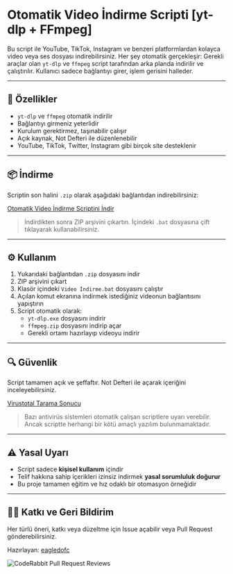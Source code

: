 # Otomatik Video İndirme Scripti [yt-dlp + FFmpeg]

Bu script ile YouTube, TikTok, Instagram ve benzeri platformlardan kolayca video veya ses dosyası indirebilirsiniz. Her şey otomatik gerçekleşir: Gerekli araçlar olan `yt-dlp` ve `ffmpeg` script tarafından arka planda indirilir ve çalıştırılır. Kullanıcı sadece bağlantıyı girer, işlem gerisini halleder.

---

## 🚀 Özellikler

- `yt-dlp` ve `ffmpeg` otomatik indirilir
- Bağlantıyı girmeniz yeterlidir
- Kurulum gerektirmez, taşınabilir çalışır
- Açık kaynak, Not Defteri ile düzenlenebilir
- YouTube, TikTok, Twitter, Instagram gibi birçok site desteklenir

---

## 📦 İndirme

Scriptin son halini `.zip` olarak aşağıdaki bağlantıdan indirebilirsiniz:

[Otomatik Video İndirme Scriptini İndir](https://github.com/eagledofc/Otomatik-Video-indirme-Scripti-.bat-yt-dlp-FFmpeg/archive/refs/heads/main.zip)

> İndirdikten sonra ZIP arşivini çıkartın. İçindeki `.bat` dosyasına çift tıklayarak kullanabilirsiniz.

---

## ⚙️ Kullanım

1. Yukarıdaki bağlantıdan `.zip` dosyasını indir
2. ZIP arşivini çıkart
3. Klasör içindeki `Video İndirme.bat` dosyasını çalıştır
4. Açılan komut ekranına indirmek istediğiniz videonun bağlantısını yapıştırın
5. Script otomatik olarak:
   - `yt-dlp.exe` dosyasını indirir
   - `ffmpeg.zip` dosyasını indirip açar
   - Gerekli ortamı hazırlayıp videoyu indirir

---

## 🔍 Güvenlik

Script tamamen açık ve şeffaftır. Not Defteri ile açarak içeriğini inceleyebilirsiniz.

[Virustotal Tarama Sonucu](https://www.virustotal.com/gui/file/1f5c792607b10dbde253f91c75cbf4fa55cfe674d5684aa6f99569608927f51d)

> Bazı antivirüs sistemleri otomatik çalışan scriptlere uyarı verebilir. Ancak scriptte herhangi bir kötü amaçlı yazılım bulunmamaktadır.

---

## ⚠️ Yasal Uyarı

- Script sadece **kişisel kullanım** içindir  
- Telif hakkına sahip içerikleri izinsiz indirmek **yasal sorumluluk doğurur**  
- Bu proje tamamen eğitim ve hız odaklı bir otomasyon örneğidir  

---

## 👨‍💻 Katkı ve Geri Bildirim

Her türlü öneri, katkı veya düzeltme için Issue açabilir veya Pull Request gönderebilirsiniz.

Hazırlayan: [eagledofc](https://github.com/eagledofc)

![CodeRabbit Pull Request Reviews](https://img.shields.io/coderabbit/prs/github/eagledofc/Otomatik-Video-indirme-Scripti-yt-dlp-FFmpeg?utm_source=oss&utm_medium=github&utm_campaign=eagledofc%2FOtomatik-Video-indirme-Scripti-yt-dlp-FFmpeg&labelColor=171717&color=FF570A&link=https%3A%2F%2Fcoderabbit.ai&label=CodeRabbit+Reviews)

